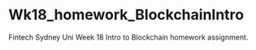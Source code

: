 # Wk18_homework_BlockchainIntro
Fintech Sydney Uni Week 18 Intro to Blockchain homework assignment.
